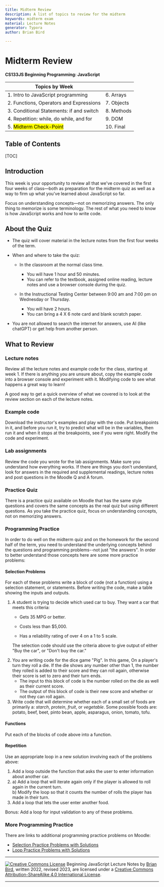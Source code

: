 ```yaml
---
title: Midterm Review
description: A list of topics to review for the midterm
keywords: midterm exam
material: Lecture Notes
generator: Typora
author: Brian Bird

---
```


<h1>Midterm Review</h1>

**CS133JS Beginning Programming: JavaScript**

| Topics by Week                           |            |
| ---------------------------------------- | ---------- |
| 1. Intro to JavaScript programming       | 6. Arrays  |
| 2. Functions, Operators and Expressions  | 7. Objects |
| 3. Conditional Statements: if and switch | 8. Methods |
| 4. Repetition: while, do while, and for  | 9. DOM     |
| 5. <mark>Midterm Check-Point</mark>      | 10. Final  |



<h2>Table of Contents</h2>

[TOC]

## Introduction

This week is your opportunity to review all that we've covered in the first four weeks of class&mdash;both as preparation for the midterm quiz as well as a way to firm up what you've learned about JavaScript so far.

Focus on understanding concepts&mdash;not on memorizing answers. The only thing to memorize is some terminology. The rest of what you need to know is how JavaScript works and how to write code.



## About the Quiz

- The quiz will cover material in the lecture notes from the first four weeks of the term.
- When and where to take the quiz:
  - In the classroom at the normal class time.
    - You will have 1 hour and 50 minutes.
    - You can refer to the textbook, assigned online reading, lecture notes and use a browser console during the quiz.

  - In the Instructional Testing Center between 9:00 am and 7:00 pm on Wednesday or Thursday.
    - You will have 2 hours.
    - You can bring a 4 X 6 note card and blank scratch paper.

- You are not allowed to search the internet for answers, use AI (like chatGPT) or get help from another person.



## What to Review

### Lecture notes

Review all the lecture notes and example code for the class, starting at week 1. If there is anything you are unsure about, copy the example code into a browser console and experiment with it. Modifying code to see what happens a great way to learn!

A good way to get a quick overview of what we covered is to look at the review section on each of the lecture notes.

### Example code

Download the instructor's examples and play with the code. Put breakpoints in it, and before you run it, try to predict what will be in the variables, then run it and when it stops at the breakpoints, see if you were right. Modify the code and experiment.

### Lab assignments

Review the code you wrote for the lab assignments. Make sure you understand how everything works. If there are things you don't understand, look for answers in the required and supplemental readings, lecture notes and post questions in the Moodle Q and A forum.

### Practice Quiz

There is a practice quiz available on Moodle that has the same style questions and covers the same concepts as the real quiz but using different questions. As you take the practice quiz, focus on understanding concepts, not on memorizing answers.

### Programming Practice

In order to do well on the midterm quiz and on the homework for the second half of the term, you need to understand the underlying concepts behind the questions and programming problems--not just "the answers". In order to better understand those concepts here are some more practice problems:

#### Selection Problems

For each of these problems write a block of code (not a function) using a selection statement, or statements. Before writing the code, make a table showing the inputs and outputs.

1) A student is trying to decide which used car to buy. They want a car that meets this criteria:

   - Gets 35 MPG or better.

   - Costs less than $5,000.

   - Has a reliability rating of over 4 on a 1 to 5 scale.

   The selection code should use the criteria above to give output of either "Buy the car", or "Don't buy the car."

2. You are writing code for the dice game "Pig". In this game, On a player's turn they roll a die. If the die shows any number other than 1, the number they rolled is added to their score and they can roll again, otherwise their score is set to zero and their turn ends.
   - The input to this block of code is the number rolled on the die as well as their current score.
   - The output of this block of code is their new score and whether or not they can roll again.
3. Write code that will determine whether each of a small set of foods are primarily a: *starch*, *protein*, *fruit*, or *vegetable*. Some possible foods are: potato, beef, beet, pinto bean, apple, asparagus, onion, tomato, tofu.

#### Functions

Put each of the blocks of code above into a function.

#### Repetition

Use an appropriate loop in a new solution involving each of the problems above:

1. Add a loop outside the function that asks the user to enter information about another car.
2. a) Add a loop that will iterate again only if the player is allowed to roll again in the current turn.  
   b) Modify the loop so that it counts the number of rolls the player has made in their turn.
3. Add a loop that lets the user enter another food.

Bonus: Add a loop for input validation to any of these problems.

 ### More Programming Practice

There are links to additional programming practice problems on Moodle:

- [Selection Practice Problems with Solutions](../Labs/Lab03/PracticeProblems-Selection.html)
- [Loop Practice Problems with Solutions](../Labs/Lab04/PracticeProblems-Loops.html)

------

[![Creative Commons License](https://i.creativecommons.org/l/by-sa/4.0/88x31.png)](http://creativecommons.org/licenses/by-sa/4.0/) Beginning JavaScript Lecture Notes by [Brian Bird](https://profbird.dev), written <time>2022</time>, revised <time>2023</time>, are licensed under a [Creative Commons Attribution-ShareAlike 4.0 International License](http://creativecommons.org/licenses/by-sa/4.0/). 

------------

